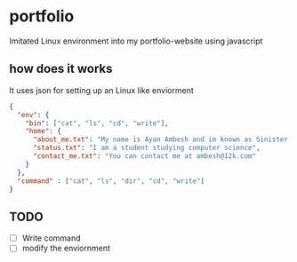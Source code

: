 # portfolio
Imitated Linux environment into my portfolio-website using javascript

## how does it works
It uses json for setting up an Linux like enviorment 
```json
{
  "env": {
    "bin": ["cat", "ls", "cd", "write"],
    "home": {
      "about_me.txt": "My name is Ayan Ambesh and im known as Sinister Draco",
      "status.txt": "I am a student studying computer science",
      "contact_me.txt": "You can contact me at ambesh@12k.com"
    }
  },
  "command" : ["cat", "ls", "dir", "cd", "write"]
}
```

## TODO
- [ ] Write command
- [ ] modify the enviornment 
